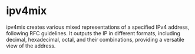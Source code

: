 # ipv4mix
 ipv4mix creates various mixed representations of a specified IPv4 address, following RFC guidelines. It outputs the IP in different formats, including decimal, hexadecimal, octal, and their combinations, providing a versatile view of the address.
